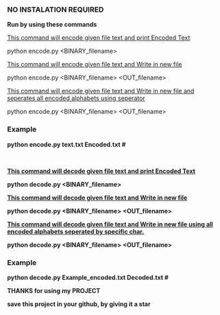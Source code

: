 <h3> NO INSTALATION REQUIRED </h3> <p></p>

<b> Run by using these commands </b><p></p>

<u> This command will encode given file text and print Encoded Text</u><p></p>
python encode.py <BINARY_filename><p></p>
<u> This command will encode given file text and Write in new file</u><p></p>
python encode.py <BINARY_filename> <OUT_filename><p></p>
<u> This command will encode given file text and Write in new file and seperates all encoded alphabets using seperator</u><p></p>
python encode.py <BINARY_filename> <OUT_filename> <seperator><p></p>
<p></p>
<h3> Example</h3><p></p>
<b> python encode.py text.txt Encoded.txt #<p></p>


<br><p></p>
<u> This command will decode given file text and print Encoded Text</u><p></p>
python decode.py <BINARY_filename><p></p>
<u> This command will decode given file text and Write in new file</u><p></p>
python decode.py <BINARY_filename> <OUT_filename><p></p>
<u> This command will decode given file text and Write in new file using all encoded alphabets seperated by specific char.</u><p></p>
python decode.py <BINARY_filename> <OUT_filename> <seperator><p></p>

<h3> Example</h3><p></p>
<b> python decode.py Example_encoded.txt Decoded.txt #<p></p>

THANKS for using my PROJECT<p></p>
save this project in your github, by giving it a star<p></p>
